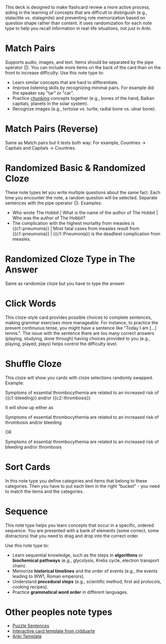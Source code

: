 This deck is designed to make flashcard review a more active process, aiding in the learning of concepts that are difficult to distinguish (e.g., stalactite vs. stalagmite) and preventing rote memorization based on question shape rather than content. It uses randomization for each note type to help you recall information in real-life situations, not just in Anki.

# Match Pairs
Supports audio, images, and text. Items should be separated by the pipe operator (|). You can include more items on the back of the card than on the front to increase difficulty.
Use this note type to:
- Learn similar concepts that are hard to differentiate.
- Improve listening skills by recognizing minimal pairs. For example did the speaker say "tar" or "car".
- Practice [chunking](https://en.wikipedia.org/wiki/Chunking_(psychology)) concepts together (e.g., bones of the hand, Balkan capitals, planets in the solar system).
- Recognize images (e.g., tortoise vs. turtle, radial bone vs. ulnar bone).

# Match Pairs (Reverse)
Same as Match pairs but it tests both way. For example, Countries -> Capitals and Capitals -> Countries.

# Randomized Basic & Randomized Cloze
These note types let you write multiple questions about the same fact. Each time you encounter the note, a random question will be selected. Separate sentences with the pipe operator (|).
Examples:
- Who wrote The Hobbit | What is the name of the author of The Hobbit | Who was the author of The Hobbit?
- The complication with the highest mortality from measles is {{c1::pneumonia}} | Most fatal cases from measles result from {{c1::pneumonia}} | {{c1::Pneumonia}} is the deadliest complication from measles.

# Randomized Cloze Type in The Answer
Same as randomize cloze but you have to type the answer

# Click Words
This cloze-style card provides possible choices to complete sentences, making grammar exercises more manageable. For instance, to practice the present continuous tense, you might have a sentence like "Today I am [...] tennis.". The issue with the sentence there are too many correct answers (playing, studying, done through) having choices provided to you (e.g., playing, played, plays) helps control the difficulty level.

# Shuffle Cloze
This cloze will show you cards with cloze selections randomly swapped. Example:

Symptoms of essential thrombocythemia are related to an increased risk of {{c1::bleeding}} and/or {{c2::thrombosis}}

It will show up either as

Symptoms of essential thrombocythemia are related to an increased risk of thrombosis and/or bleeding

OR

Symptoms of essential thrombocythemia are related to an increased risk of bleeding and/or thrombosis

# Sort Cards
In this note type you define categories and items that belong to these categories. Then you have to put each item in the right "bucket" - you need to match the items and the categories.

# Sequence
This note type helps you learn concepts that occur in a specific, ordered sequence. You are presented with a bank of elements (some correct, some distractors) that you need to drag and drop into the correct order.

Use this note type to:
- Learn sequential knowledge, such as the steps in **algorithms** or **biochemical pathways** (e.g., glycolysis, Krebs cycle, electron transport chain).
- Memorize **historical timelines** and the order of events (e.g., the events leading to WW1, Roman emperors).
- Understand **procedural steps** (e.g., scientific method, first aid protocols, cooking recipes).
- Practice **grammatical word order** in different languages.

# Other peoples note types
- [Puzzle Sentences](https://ankiweb.net/shared/info/1522392024)
- [Interactive card template from cjdduarte](https://forums.ankiweb.net/t/interactive-flashcard-template-with-drag-and-drop-feedback/48977)
- [Anki Template](https://github.com/ikkz/anki-template#ikkz-templates)

